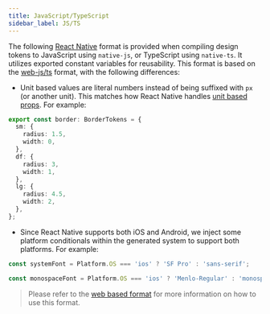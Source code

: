 ```yaml
---
title: JavaScript/TypeScript
sidebar_label: JS/TS
---
```


The following [React Native](https://reactnative.dev/) format is provided when compiling design
tokens to JavaScript using `native-js`, or TypeScript using `native-ts`. It utilizes exported
constant variables for reusability. This format is based on the [web-js/ts](../web/ts) format, with
the following differences:

- Unit based values are literal numbers instead of being suffixed with `px` (or another unit). This
  matches how React Native handles
  [unit based props](https://reactnative.dev/docs/view-style-props). For example:

```ts
export const border: BorderTokens = {
  sm: {
    radius: 1.5,
    width: 0,
  },
  df: {
    radius: 3,
    width: 1,
  },
  lg: {
    radius: 4.5,
    width: 2,
  },
};
```

- Since React Native supports both iOS and Android, we inject some platform conditionals within the
  generated system to support both platforms. For example:

```ts
const systemFont = Platform.OS === 'ios' ? 'SF Pro' : 'sans-serif';

const monospaceFont = Platform.OS === 'ios' ? 'Menlo-Regular' : 'monospace';
```

> Please refer to the [web based format](../web/ts) for more information on how to use this format.
